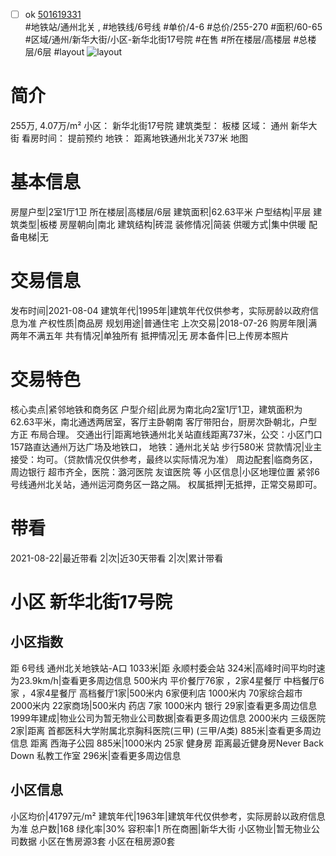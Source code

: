 - [ ] ok [501619331](https://bj.5i5j.com/ershoufang/501619331.html)  
 #地铁站/通州北关 ,  #地铁线/6号线
#单价/4-6 #总价/255-270 #面积/60-65   #区域/通州/新华大街/小区-新华北街17号院 #在售 #所在楼层/高楼层 #总楼层/6层 #layout 
![layout](http://image2a.5i5j.com/bdir/layout/605db197b5234191902e6599733d29e2.jpg_P5.jpg) 
# 简介 
 255万,  4.07万/m² 
小区： 新华北街17号院
建筑类型： 板楼
区域： 通州 新华大街
看房时间： 提前预约
地铁： 距离地铁通州北关737米 地图
# 基本信息 
 房屋户型|2室1厅1卫
所在楼层|高楼层/6层
建筑面积|62.63平米
户型结构|平层
建筑类型|板楼
房屋朝向|南北
建筑结构|砖混
装修情况|简装
供暖方式|集中供暖
配备电梯|无
# 交易信息 
 发布时间|2021-08-04
建筑年代|1995年|建筑年代仅供参考，实际房龄以政府信息为准
产权性质|商品房
规划用途|普通住宅
上次交易|2018-07-26
购房年限|满两年不满五年
共有情况|单独所有
抵押情况|无
房本备件|已上传房本照片
# 交易特色 
 核心卖点|紧邻地铁和商务区
户型介绍|此房为南北向2室1厅1卫，建筑面积为62.63平米，南北通透两居室，客厅主卧朝南 客厅带阳台，厨房次卧朝北，户型方正 布局合理。
交通出行|距离地铁通州北关站直线距离737米，公交：小区门口157路直达通州万达广场及地铁口， 地铁：通州北关站 步行580米
贷款情况|业主接受：均可。（贷款情况仅供参考，最终以实际情况为准）
周边配套|临商务区，周边银行 超市齐全，医院：潞河医院 友谊医院 等
小区信息|小区地理位置 紧邻6号线通州北关站，通州运河商务区一路之隔。
权属抵押|无抵押，正常交易即可。
# 带看 
 2021-08-22|最近带看	 2|次|近30天带看	 2|次|累计带看
# 小区 新华北街17号院
## 小区指数 
 距 6号线 通州北关地铁站-A口 1033米|距 永顺村委会站 324米|高峰时间平均时速为23.9km/h|查看更多周边信息
500米内 平价餐厅76家 ，2家4星餐厅
中档餐厅6家 ，4家4星餐厅
高档餐厅1家|500米内 6家便利店
1000米内 70家综合超市
2000米内 22家商场|500米内 药店 7家
1000米内 银行 29家|查看更多周边信息
1999年建成|物业公司为暂无物业公司数据|查看更多周边信息
2000米内 三级医院 2家|距离 首都医科大学附属北京胸科医院(三甲) (三甲/A类) 885米|查看更多周边信息
距离 西海子公园 885米|1000米内 25家 健身房
距离最近健身房Never Back Down 私教工作室 296米|查看更多周边信息
## 小区信息 
 小区均价|41797元/m²
建筑年代|1963年|建筑年代仅供参考，实际房龄以政府信息为准
总户数|168
绿化率|30%
容积率|1
所在商圈|新华大街
小区物业|暂无物业公司数据
小区在售房源3套
小区在租房源0套
